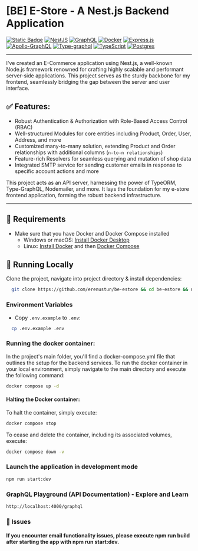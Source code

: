 # [BE] E-Store - A Nest.js Backend Application

<a href="https://typeorm.io/">![Static Badge](https://img.shields.io/badge/TypeORM%20-%20blue)</a>
<a href="https://docs.nestjs.com/">![NestJS](https://img.shields.io/badge/nestjs-%23E0234E.svg?style=for-the-badge&logo=nestjs&logoColor=white)</a>
<a href="https://graphql.org/">![GraphQL](https://img.shields.io/badge/-GraphQL-E10098?style=for-the-badge&logo=graphql&logoColor=white)</a>
<a href="https://docs.docker.com/get-started/">![Docker](https://img.shields.io/badge/docker-%230db7ed.svg?style=for-the-badge&logo=docker&logoColor=white)</a>
<a href="https://expressjs.com/de/starter/hello-world.html">![Express.js](https://img.shields.io/badge/express.js-%23404d59.svg?style=for-the-badge&logo=express&logoColor=%2361DAFB)</a>
<a href="https://www.apollographql.com/docs/apollo-server/">![Apollo-GraphQL](https://img.shields.io/badge/-ApolloGraphQL-311C87?style=for-the-badge&logo=apollo-graphql)</a>
<a href="https://typegraphql.com/docs/introduction.html">![Type-graphql](https://img.shields.io/badge/-TypeGraphQL-%23C04392?style=for-the-badge)</a>
<a href="https://www.typescriptlang.org/docs/">![TypeScript](https://img.shields.io/badge/typescript-%23007ACC.svg?style=for-the-badge&logo=typescript&logoColor=white)</a>
<a href="https://www.postgresql.org/docs/current/index.html">![Postgres](https://img.shields.io/badge/postgres-%23316192.svg?style=for-the-badge&logo=postgresql&logoColor=white)</a>

---

I've created an E-Commerce application using Nest.js, a well-known Node.js framework renowned for crafting highly scalable and performant server-side applications. This project serves as the sturdy backbone for my frontend, seamlessly bridging the gap between the server and user interface.

## ✅ Features:
- Robust Authentication & Authorization with Role-Based Access Control (RBAC)
- Well-structured Modules for core entities including Product, Order, User, Address, and more
- Customized many-to-many solution, extending Product and Order relationships with additional columns (`n-to-n relationships`)
- Feature-rich Resolvers for seamless querying and mutation of shop data
- Integrated SMTP service for sending customer emails in response to specific account actions and more

This project acts as an API server, harnessing the power of TypeORM, Type-GraphQL, Nodemailer, and more. It lays the foundation for my e-store frontend application, forming the robust backend infrastructure.

---

## 📃 Requirements
- Make sure that you have Docker and Docker Compose installed
    - Windows or macOS:
      [Install Docker Desktop](https://www.docker.com/get-started)
    - Linux: [Install Docker](https://www.docker.com/get-started) and then
      [Docker Compose](https://github.com/docker/compose)

## 🚀 Running Locally
Clone the project, navigate into project directory & install dependencies:
```bash
  git clone https://github.com/erenustun/be-estore && cd be-estore && npm i
```

### Environment Variables

- Copy `.env.example` to `.env`:
```bash
  cp .env.example .env
```

### Running the docker container:

In the project's main folder, you'll find a docker-compose.yml file that outlines the setup for the backend services. To run the docker container in your local environment, simply navigate to the main directory and execute the following command:
```bash
docker compose up -d
```

#### Halting the Docker container:
To halt the container, simply execute:
```bash
docker compose stop
```

To cease and delete the container, including its associated volumes, execute:
```bash
docker compose down -v
```

### Launch the application in development mode
```bash
npm run start:dev
```

### GraphQL Playground (API Documentation) - Explore and Learn
```bash
http://localhost:4000/graphql
```

### 🔖 Issues
#### If you encounter email functionality issues, please execute npm run build after starting the app with npm run start:dev.
